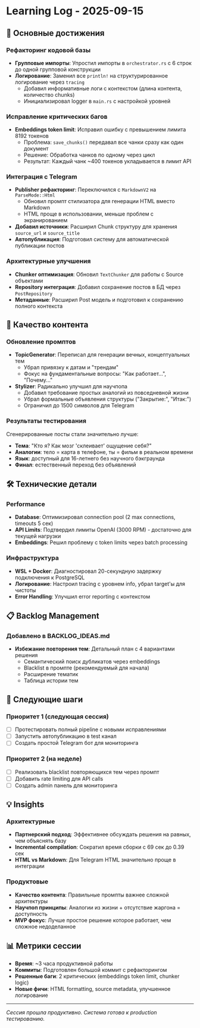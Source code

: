 # Learning Log - 2025-09-15

## 🚀 Основные достижения

### Рефакторинг кодовой базы
- **Групповые импорты**: Упростил импорты в `orchestrator.rs` с 6 строк до одной групповой конструкции
- **Логирование**: Заменил все `println!` на структурированное логирование через `tracing`
  - Добавил информативные логи с контекстом (длина контента, количество chunks)
  - Инициализировал logger в `main.rs` с настройкой уровней

### Исправление критических багов
- **Embeddings token limit**: Исправил ошибку с превышением лимита 8192 токенов
  - Проблема: `save_chunks()` передавал все чанки сразу как один документ
  - Решение: Обработка чанков по одному через цикл
  - Результат: Каждый чанк ~400 токенов укладывается в лимит API

### Интеграция с Telegram
- **Publisher рефакторинг**: Переключился с `MarkdownV2` на `ParseMode::Html`
  - Обновил промпт стилизатора для генерации HTML вместо Markdown
  - HTML проще в использовании, меньше проблем с экранированием
- **Добавил источники**: Расширил Chunk структуру для хранения `source_url` и `source_title`
- **Автопубликация**: Подготовил систему для автоматической публикации постов

### Архитектурные улучшения
- **Chunker оптимизация**: Обновил `TextChunker` для работы с Source объектами
- **Repository интеграция**: Добавил сохранение постов в БД через `PostRepository`
- **Метаданные**: Расширил Post модель и подготовил к сохранению полного контекста

## 🎯 Качество контента

### Обновление промптов
- **TopicGenerator**: Переписал для генерации вечных, концептуальных тем
  - Убрал привязку к датам и "трендам"
  - Фокус на фундаментальные вопросы: "Как работает...", "Почему..."
- **Stylizer**: Радикально улучшил для научпопа
  - Добавил требование простых аналогий из повседневной жизни
  - Убрал формальные объявления структуры ("Закрытие:", "Итак:")
  - Ограничил до 1500 символов для Telegram

### Результаты тестирования
Сгенерированные посты стали значительно лучше:
- **Тема**: "Кто я? Как мозг 'склеивает' ощущение себя?"
- **Аналогии**: тело = карта в телефоне, ты = фильм в реальном времени
- **Язык**: доступный для 16-летнего без научного бэкграунда
- **Финал**: естественный переход без объявлений

## 🛠️ Технические детали

### Performance
- **Database**: Оптимизировал connection pool (2 max connections, timeouts 5 сек)
- **API Limits**: Подтвердил лимиты OpenAI (3000 RPM) - достаточно для текущей нагрузки
- **Embeddings**: Решил проблему с token limits через batch processing

### Инфраструктура
- **WSL + Docker**: Диагностировал 20-секундную задержку подключения к PostgreSQL
- **Логирование**: Настроил tracing с уровнем info, убрал target'ы для чистоты
- **Error Handling**: Улучшил error reporting с контекстом

## 📋 Backlog Management

### Добавлено в BACKLOG_IDEAS.md
- **Избежание повторения тем**: Детальный план с 4 вариантами решения
  - Семантический поиск дубликатов через embeddings
  - Blacklist в промпте (рекомендуемый для начала)
  - Расширение тематик
  - Таблица истории тем

## 🔄 Следующие шаги

### Приоритет 1 (следующая сессия)
- [ ] Протестировать полный pipeline с новыми исправлениями
- [ ] Запустить автопубликацию в test канал
- [ ] Создать простой Telegram бот для мониторинга

### Приоритет 2 (на неделе)
- [ ] Реализовать blacklist повторяющихся тем через промпт
- [ ] Добавить rate limiting для API calls
- [ ] Создать admin панель для мониторинга

## 💡 Insights

### Архитектурные
- **Партнерский подход**: Эффективнее обсуждать решения на равных, чем объяснять базу
- **Incremental compilation**: Сократил время сборки с 69 сек до 0.39 сек
- **HTML vs Markdown**: Для Telegram HTML значительно проще в интеграции

### Продуктовые
- **Качество контента**: Правильные промпты важнее сложной архитектуры
- **Научпоп принципы**: Аналогии из жизни + отсутствие жаргона = доступность
- **MVP фокус**: Лучше простое решение которое работает, чем сложное недоделанное

## 📊 Метрики сессии
- **Время**: ~3 часа продуктивной работы
- **Коммиты**: Подготовлен большой коммит с рефакторингом
- **Решенные баги**: 2 критических (embeddings token limit, chunker logic)
- **Новые фичи**: HTML formatting, source metadata, улучшенное логирование

---

*Сессия прошла продуктивно. Система готова к production тестированию.*